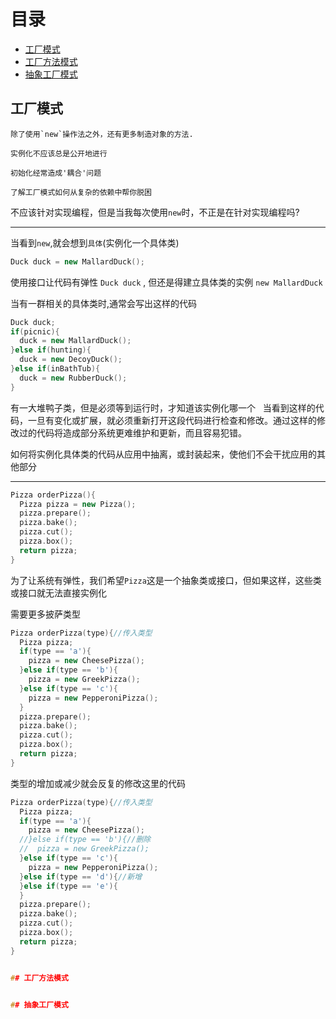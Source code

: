 # 目录

* [工厂模式](#工厂模式)
* [工厂方法模式](#工厂方法模式)
* [抽象工厂模式](#抽象工厂模式)


## 工厂模式

    除了使用`new`操作法之外，还有更多制造对象的方法. 

    实例化不应该总是公开地进行

    初始化经常造成'耦合'问题

    了解工厂模式如何从复杂的依赖中帮你脱困

不应该针对实现编程，但是当我每次使用`new`时，不正是在针对实现编程吗?
****
当看到`new`,就会想到`具体`(实例化一个具体类)
```c++
Duck duck = new MallardDuck();
```
使用接口让代码有弹性 `Duck duck` , 但还是得建立具体类的实例 `new MallardDuck`

当有一群相关的具体类时,通常会写出这样的代码
```c++
Duck duck;
if(picnic){
  duck = new MallardDuck();
}else if(hunting){
  duck = new DecoyDuck();
}else if(inBathTub){
  duck = new RubberDuck();
}
```
有一大堆鸭子类，但是必须等到运行时，才知道该实例化哪一个  
当看到这样的代码，一旦有变化或扩展，就必须重新打开这段代码进行检查和修改。通过这样的修改过的代码将造成部分系统更难维护和更新，而且容易犯错。

如何将实例化具体类的代码从应用中抽离，或封装起来，使他们不会干扰应用的其他部分
****
```c++
Pizza orderPizza(){
  Pizza pizza = new Pizza();
  pizza.prepare();
  pizza.bake();
  pizza.cut();
  pizza.box();
  return pizza;
}
```
为了让系统有弹性，我们希望`Pizza`这是一个抽象类或接口，但如果这样，这些类或接口就无法直接实例化

需要更多披萨类型
```c++
Pizza orderPizza(type){//传入类型
  Pizza pizza;
  if(type == 'a'){
    pizza = new CheesePizza();
  }else if(type == 'b'){
    pizza = new GreekPizza();
  }else if(type == 'c'){
    pizza = new PepperoniPizza();
  }
  pizza.prepare();
  pizza.bake();
  pizza.cut();
  pizza.box();
  return pizza;
}
```
类型的增加或减少就会反复的修改这里的代码
```c++
Pizza orderPizza(type){//传入类型
  Pizza pizza;
  if(type == 'a'){
    pizza = new CheesePizza();
  //}else if(type == 'b'){//删除
  //  pizza = new GreekPizza();
  }else if(type == 'c'){
    pizza = new PepperoniPizza();
  }else if(type == 'd'){//新增
  }else if(type == 'e'){
  }
  pizza.prepare();
  pizza.bake();
  pizza.cut();
  pizza.box();
  return pizza;
}


## 工厂方法模式


## 抽象工厂模式
